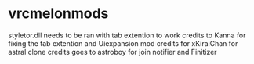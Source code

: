 # vrcmelonmods
styletor.dll needs to be ran with tab extention to work
credits to Kanna for fixing the tab extention and Uiexpansion mod
credits for xKiraiChan for astral clone
credits goes to astroboy for join notifier and Finitizer
